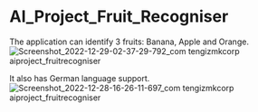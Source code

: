 # AI_Project_Fruit_Recogniser

The application can identify 3 fruits: Banana, Apple and Orange.
![Screenshot_2022-12-29-02-37-29-792_com tengizmkcorp aiproject_fruitrecogniser](https://user-images.githubusercontent.com/85778941/209883714-4edfa184-ce65-46ef-8ac0-cece6fdd3282.jpg)

It also has German language support.
![Screenshot_2022-12-28-16-26-11-697_com tengizmkcorp aiproject_fruitrecogniser](https://user-images.githubusercontent.com/85778941/209883755-9e8d088b-1148-4231-97f5-990220034680.jpg)
